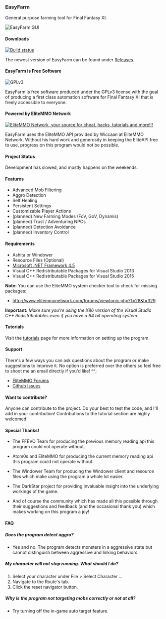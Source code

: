 ### EasyFarm
General purpose farming tool for Final Fantasy XI. 

![EasyFarm GUI](https://cloud.githubusercontent.com/assets/5349608/18617645/662f66d8-7da2-11e6-8039-af1f54a52dcb.png)

#### Downloads 
[![Build status](https://ci.appveyor.com/api/projects/status/6o73j4hrbk02xroq?svg=true)](https://ci.appveyor.com/project/Mykezero/easyfarm)

The newest version of EasyFarm can be found under [Releases](https://github.com/EasyFarm/EasyFarm/releases).

#### EasyFarm is Free Software
![GPLv3](http://www.gnu.org/graphics/gplv3-127x51.png)

EasyFarm is free software produced under the GPLv3 license with the goal of producing a first class automation software for Final Fantasy XI that is freely accessible to everyone. 

#### Powered by EliteMMO Network
[![EliteMMO Network, your source for cheat, hacks, tutorials and more!!!](http://www.elitemmonetwork.com/img/468_60_FFXI.gif)](http://www.elitemmonetwork.com)

EasyFarm uses the EliteMMO API provided by Wiccaan at EliteMMO Network. Without his hard work and generosity in keeping the EliteAPI free to use, progress on this program would not be possible. 

#### Project Status
Development has slowed, and mostly happens on the weekends.

#### Features
* Advanced Mob Filtering 
* Aggro Detection
* Self Healing
* Persistent Settings
* Customizable Player Actions
* (planned) New Farming Modes (FoV, GoV, Dynamis) 
* (planned) Trust / Adventuring NPCs
* (planned) Detection Avoidance
* (planned) Inventory Control 

#### Requirements
* Ashita or Windower
* Resource Files (Optional)
* [Microsoft .NET Framework 4.5](https://www.microsoft.com/en-US/Download/details.aspx?id=30653)
* Visual C++ Redistributable Packages for Visual Studio 2013  
* Visual C++ Redistributable Packages for Visual Studio 2015  

**Note:** You can use the EliteMMO system checker tool to check for missing packages:  
* http://www.elitemmonetwork.com/forums/viewtopic.php?f=28&t=329. 

**Important:** *Make sure you're using the X86 version of the Visual Studio C++ Redistributables even if you have a 64 bit operating system.*
    
#### Tutorials
Visit the [tutorials](https://github.com/EasyFarm/EasyFarm/wiki) page for more information on setting up the program. 

#### Support
There's a few ways you can ask questions about the program or make suggestions to improve it. No option is preferred over the others so feel free to shoot me an email directly if you'd like! ^^;
* [EliteMMO Forums](http://www.elitemmonetwork.com/forums/viewtopic.php?f=10&t=394&sid=8152260e9de28e6e0a8319cae7701bd0)
* [Github Issues](https://github.com/EasyFarm/EasyFarm/issues)

#### Want to contribute?
Anyone can contribute to the project. Do your best to test the code, and I'll add in your contribution! Contributions to the tutorial section are highly welcomed!

#### Special Thanks!

* The FFEVO Team for producing the previous memory reading api this program could not operate without.

* Atom0s and EliteMMO for producing the current memory reading api this program could not operate without. 

* The Windower Team for producing the Windower client and resource files which make using the program a whole lot easier. 

* The DarkStar project for providing invaluable insight into the underlying workings of the game. 

* And of course the community which has made all this possible through their suggestions and feedback (and the occasional thank you) which makes working on this program a joy! 

#### FAQ

##### Does the program detect aggro?
* Yes and no. The program detects monsters in a aggressive state but cannot distinguish between aggressive and linking behaviors. 

##### My character will not stop running. What should I do?
1. Select your character under File > Select Character ...
1. Navigate to the Route's tab. 
2. Click the reset navigator button. 

##### Why is the program not targeting mobs correctly or not at all?
* Try turning off the in-game auto target feature.
